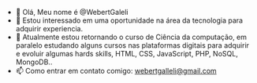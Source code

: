- 👋 Olá, Meu nome é @WebertGaleli
- 👀  Estou interessado em uma oportunidade na área da tecnologia para adquirir experiencia.
- 🌱  Atualmente estou retornando o curso de Ciência da computação, em paralelo estudando alguns cursos nas plataformas digitais para adquirir e evoluir algumas hards skills, HTML, CSS, JavaScript, PHP, NoSQL, MongoDB..
- 📫 Como entrar em contato comigo: webertgalleli@gmail.com
